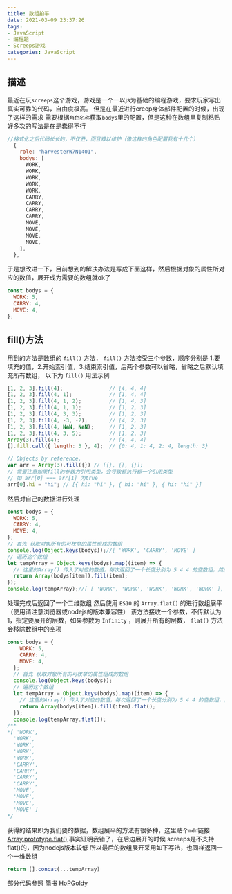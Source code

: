 ```yaml
---
title: 数组拍平
date: 2021-03-09 23:37:26
tags: 
- JavaScript
- 编程题
- Screeps游戏
categories: JavaScript
---
```

## 描述
最近在玩`screeps`这个游戏，游戏是一个一以js为基础的编程游戏，要求玩家写出真实可靠的代码，自由度极高。
但是在最近进行creep身体部件配置的时候，出现了这样的需求
需要根据`角色名称`获取`bodys`里的配置，但是这种在数组里复制粘贴好多次的写法是在是蠢得不行
```javascript
//格式化之后代码长长的，不仅丑，而且难以维护（像这样的角色配置我有十几个）
  {
    role: "harvesterW7N1401",
    bodys: [
      WORK,
      WORK,
      WORK,
      WORK,
      WORK,
      CARRY,
      CARRY,
      CARRY,
      CARRY,
      MOVE,
      MOVE,
      MOVE,
      MOVE,
    ],
  },
```
于是想改进一下，目前想到的解决办法是写成下面这样，然后根据对象的属性所对应的数值，展开成为需要的数组就ok了
```javascript
const bodys = {
  WORK: 5,
  CARRY: 4,
  MOVE: 4,
};
```
## fill()方法
用到的方法是数组的 `fill()` 方法， `fill()` 方法接受三个参数，顺序分别是 1.要填充的值，2.开始索引值，3.结束索引值，后两个参数可以省略，省略之后默认填充所有数组，
以下为 `fill()` 用法示例
```javascript
[1, 2, 3].fill(4);               // [4, 4, 4]
[1, 2, 3].fill(4, 1);            // [1, 4, 4]
[1, 2, 3].fill(4, 1, 2);         // [1, 4, 3]
[1, 2, 3].fill(4, 1, 1);         // [1, 2, 3]
[1, 2, 3].fill(4, 3, 3);         // [1, 2, 3]
[1, 2, 3].fill(4, -3, -2);       // [4, 2, 3]
[1, 2, 3].fill(4, NaN, NaN);     // [1, 2, 3]
[1, 2, 3].fill(4, 3, 5);         // [1, 2, 3]
Array(3).fill(4);                // [4, 4, 4]
[].fill.call({ length: 3 }, 4);  // {0: 4, 1: 4, 2: 4, length: 3}

// Objects by reference.
var arr = Array(3).fill({}) // [{}, {}, {}];
// 需要注意如果fill的参数为引用类型，会导致都执行都一个引用类型
// 如 arr[0] === arr[1] 为true
arr[0].hi = "hi"; // [{ hi: "hi" }, { hi: "hi" }, { hi: "hi" }]
```
然后对自己的数据进行处理
```javascript
const bodys = {
  WORK: 5,
  CARRY: 4,
  MOVE: 4,
};
// 首先 获取对象所有的可枚举的属性组成的数组
console.log(Object.keys(bodys));//[ 'WORK', 'CARRY', 'MOVE' ] 
// 遍历这个数组
let tempArray = Object.keys(bodys).map((item) => {
  // 这里的Array() 传入了对应的数值，每次返回了一个长度分别为 5 4 4 的空数组，然后使用 fill 方法填充数组元素 最后返回了一个二维数组
  return Array(bodys[item]).fill(item);
});
console.log(tempArray);//[ [ 'WORK', 'WORK', 'WORK', 'WORK', 'WORK' ], [ 'CARRY', 'CARRY', 'CARRY', 'CARRY' ], [ 'MOVE', 'MOVE', 'MOVE', 'MOVE' ] ] 
```
处理完成后返回了一个二维数组
然后使用 `ES10` 的 `Array.flat()` 的进行数组展平（使用请注意浏览器或nodejs的版本兼容性）
该方法接收一个参数，不传默认为1，指定要展开的层数，如果参数为 `Infinity` ，则展开所有的层数， `flat()`  方法会移除数组中的空项
```javascript
const bodys = {
    WORK: 5,
    CARRY: 4,
    MOVE: 4,
  };
  // 首先 获取对象所有的可枚举的属性组成的数组
  console.log(Object.keys(bodys));
  // 遍历这个数组
  let tempArray = Object.keys(bodys).map((item) => {
    // 这里的Array() 传入了对应的数值，每次返回了一个长度分别为 5 4 4 的空数组，然后使用 fill 方法填充数组元素 最后返回了一个二维数组
    return Array(bodys[item]).fill(item).flat();
  });
  console.log(tempArray.flat());
/**
*[ 'WORK', 
  'WORK', 
  'WORK', 
  'WORK', 
  'WORK', 
  'CARRY', 
  'CARRY', 
  'CARRY', 
  'CARRY', 
  'MOVE', 
  'MOVE', 
  'MOVE', 
  'MOVE' ]
*/
```
获得的结果即为我们要的数据，数组展平的方法有很多种，这里贴个`mdn`链接 [Array.prototype.flat()](https://developer.mozilla.org/zh-CN/docs/Web/JavaScript/Reference/Global_Objects/Array/flat)
事实证明我错了，在后边展开的时候 screeps是不支持flat()的，因为nodejs版本较低
所以最后的数组展开采用如下写法，也同样返回一个一维数组
```javascript
return [].concat(...tempArray)
```
部分代码参照 简书  [HoPGoldy](https://www.jianshu.com/u/3ee5572a4346) 



